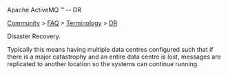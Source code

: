 Apache ActiveMQ ™ -- DR 

[Community](community.md) > [FAQ](CommunityCommunity/Community/faq.md) > [Terminology](Community/FAQCommunity/FAQ/Community/FAQ/terminology.md) > [DR](Community/FAQ/TerminologyCommunity/FAQ/Terminology/Community/FAQ/Terminology/dr.md)


Disaster Recovery.

Typically this means having multiple data centres configured such that if there is a major catastrophy and an entire data centre is lost, messages are replicated to another location so the systems can continue running.

